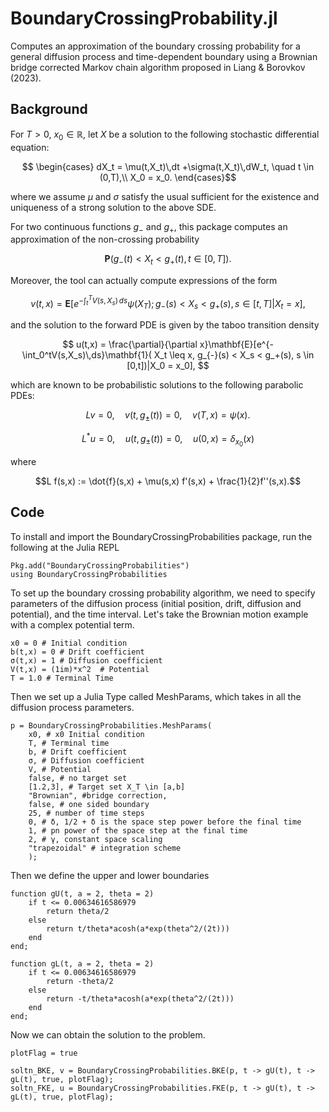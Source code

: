 # BoundaryCrossingProbability.jl

Computes an approximation of the boundary crossing probability for a general diffusion process and time-dependent boundary using a Brownian bridge corrected Markov chain algorithm proposed in Liang & Borovkov (2023).

## Background

For $T>0,$ $x_0 \in \mathbb{R},$ let $X$ be a solution to the following stochastic differential equation:

$$ \begin{cases}
dX_t = \mu(t,X_t)\,dt +\sigma(t,X_t)\,dW_t, \quad t \in (0,T),\\ 
X_0 = x_0.
\end{cases}$$

where we assume $\mu$ and $\sigma$ satisfy the usual sufficient for the existence and uniqueness of a strong solution to the above SDE. 

For two continuous functions $g_-$ and $g_+,$ this package computes an approximation of the non-crossing probability

$$ 
	\mathbf{P}(g_-(t) < X_t < g_+(t) , t\in [0,T]).
$$

Moreover, the tool can actually compute expressions of the form

$$ v(t,x) = \mathbf{E}[e^{-\int_t^TV(s,X_s)\,ds}\psi(X_T);g_{-}(s) < X_s < g_+(s), s \in [t,T] | X_t = x], $$

and the solution to the forward PDE is given by the taboo transition density

$$ u(t,x) = \frac{\partial}{\partial x}\mathbf{E}[e^{-\int_0^tV(s,X_s)\,ds}\mathbf{1}( X_t \leq x, g_{-}(s) < X_s < g_+(s), s \in [0,t])|X_0 = x_0], $$

which are known to be probabilistic solutions to the following parabolic PDEs:

$$ Lv = 0, \quad v(t,g_{\pm}(t)) =0, \quad v(T,x)= \psi(x). $$

$$ L^*u = 0, \quad u(t,g_{\pm}(t)) =0, \quad u(0,x)= \delta_{x_0}(x) $$

where 

$$L f(s,x) := \dot{f}(s,x) + \mu(s,x) f'(s,x) + \frac{1}{2}f''(s,x).$$


## Code

To install and import the BoundaryCrossingProbabilities package, run the following at the Julia REPL

```
Pkg.add("BoundaryCrossingProbabilities")
using BoundaryCrossingProbabilities
```

To set up the boundary crossing probability algorithm, we need to specify parameters of the diffusion process (initial position, drift, diffusion and potential), and the time interval. Let's take the Brownian motion example with a complex potential term.

```
x0 = 0 # Initial condition
b(t,x) = 0 # Drift coefficient
σ(t,x) = 1 # Diffusion coefficient
V(t,x) = (1im)*x^2  # Potential
T = 1.0 # Terminal Time
```

Then we set up a Julia Type called MeshParams, which takes in all the diffusion process parameters.

```
p = BoundaryCrossingProbabilities.MeshParams(
    x0, # x0 Initial condition
    T, # Terminal time	
    b, # Drift coefficient
    σ, # Diffusion coefficient
    V, # Potential
    false, # no target set
    [1.2,3], # Target set X_T \in [a,b]
    "Brownian", #bridge correction,
    false, # one sided boundary
    25, # number of time steps 
    0, # δ, 1/2 + δ is the space step power before the final time
    1, # pn power of the space step at the final time
    2, # γ, constant space scaling
    "trapezoidal" # integration scheme
	);
```

Then we define the upper and lower boundaries

```
function gU(t, a = 2, theta = 2)
    if t <= 0.00634616586979
        return theta/2
    else
        return t/theta*acosh(a*exp(theta^2/(2t)))
    end
end;

function gL(t, a = 2, theta = 2)
    if t <= 0.00634616586979
        return -theta/2
    else
        return -t/theta*acosh(a*exp(theta^2/(2t)))
    end
end;
```

Now we can obtain the solution to the problem. 

```
plotFlag = true

soltn_BKE, v = BoundaryCrossingProbabilities.BKE(p, t -> gU(t), t -> gL(t), true, plotFlag);
soltn_FKE, u = BoundaryCrossingProbabilities.FKE(p, t -> gU(t), t -> gL(t), true, plotFlag);
```


